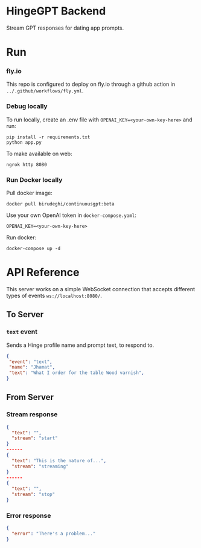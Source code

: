 # HingeGPT Backend

Stream GPT responses for dating app prompts.

# Run
### fly.io
This repo is configured to deploy on fly.io through a github action in `../.github/workflows/fly.yml`.


### Debug locally

To run locally, create an .env file with `OPENAI_KEY=<your-own-key-here>` and run:
```
pip install -r requirements.txt
python app.py
```
To make available on web:
```
ngrok http 8080
```

### Run Docker locally

Pull docker image:
```
docker pull birudeghi/continuousgpt:beta
```
Use your own OpenAI token in `docker-compose.yaml`:
```
OPENAI_KEY=<your-own-key-here>
```
Run docker:
```
docker-compose up -d
```

# API Reference

This server works on a simple WebSocket connection that accepts different types of events `ws://localhost:8080/`.

## To Server

### **********`text`********** event
Sends a Hinge profile name and prompt text, to respond to.

```json
{ 
 "event": "text",
 "name": "Jhamat",
 "text": "What I order for the table Wood varnish",
}
```

## From Server

### Stream response
```json
{
  "text": "",
  "stream": "start"
}
------
{
  "text": "This is the nature of...",
  "stream": "streaming"
}
------
{
  "text": "",
  "stream": "stop"
}
```
### Error response
```json
{
  "error": "There's a problem..."
}
```